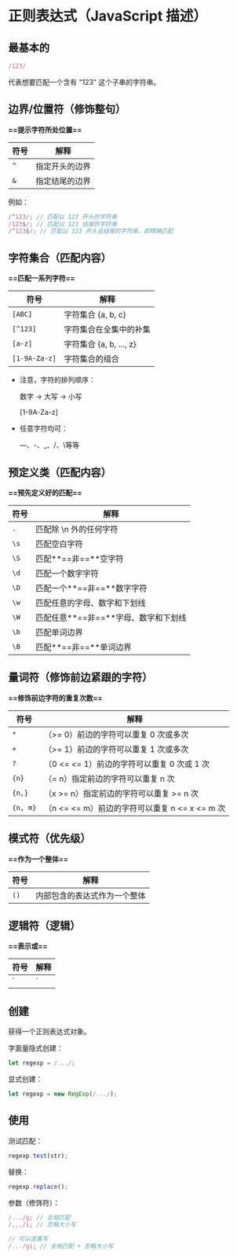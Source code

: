 # 正则表达式（JavaScript 描述）

## 最基本的

```js
/123/
```

代表想要匹配一个含有 "123" 这个子串的字符串。





## 边界/位置符（修饰整句）

**==提示字符所处位置==**

| 符号 | 解释           |
| ---- | -------------- |
| `^`  | 指定开头的边界 |
| `&`  | 指定结尾的边界 |

例如：

```js
/^123/; // 匹配以 123 开头的字符串
/123$/; // 匹配以 123 结尾的字符串
/^123$/; // 匹配以 123 开头且结尾的字符串，即精确匹配
```





## 字符集合（匹配内容）

**==匹配一系列字符==**

| 符号          | 解释                    |
| ------------- | ----------------------- |
| `[ABC]`       | 字符集合 {a, b, c}      |
| `[^123]`      | 字符集合在全集中的补集  |
| `[a-z]`       | 字符集合 {a, b, ..., z} |
| `[1-9A-Za-z]` | 字符集合的组合          |

- 注意，字符的排列顺序：

  数字 → 大写 → 小写

  [1-9A-Za-z]

- 任意字符均可：

  —、-、_、/、\等等





## 预定义类（匹配内容）

**==预先定义好的匹配==**

| 符号 | 解释                                 |
| ---- | ------------------------------------ |
| `.`  | 匹配除 \n 外的任何字符               |
| `\s` | 匹配空白字符                         |
| `\S` | 匹配**==非==**空字符                         |
| `\d` | 匹配一个数字字符                     |
| `\D` | 匹配一个**==非==**数字字符                   |
| `\w` | 匹配任意的字母、数字和下划线         |
| `\W` | 匹配任意**==非==**字母、数字和下划线 |
| `\b` | 匹配单词边界                         |
| `\B` | 匹配**==非==**单词边界             |





## 量词符（修饰前边紧跟的字符）

**==修饰前边字符的重复次数==**

| 符号     | 解释                                            |
| -------- | ----------------------------------------------- |
| `*`      | （>= 0）前边的字符可以重复 0 次或多次           |
| `+`      | （>= 1）前边的字符可以重复 1 次或多次           |
| `?`      | （0 <= <= 1）前边的字符可以重复 0 次或 1 次     |
| `{n}`    | （= n）指定前边的字符可以重复 n 次              |
| `{n,}`   | （x >= n）指定前边的字符可以重复 >= n 次        |
| `{n, m}` | （n <=  <= m）前边的字符可以重复 n <= x <= m 次 |





## 模式符（优先级）

**==作为一个整体==**

| 符号 | 解释                         |
| ---- | ---------------------------- |
| `()` | 内部包含的表达式作为一个整体 |





## 逻辑符（逻辑）

**==表示或==**

| 符号 | 解释       |
| ---- | ---------- |
| `|`  | 表示逻辑或 |





## 创建

获得一个正则表达式对象。

字面量隐式创建：

```js
let regexp = /.../;
```

显式创建：

```js
let regexp = new RegExp(/.../);
```



## 使用

测试匹配：

```js
regexp.test(str);
```

替换：

```js
regexp.replace();
```

参数（修饰符）：

```js
/.../g; // 全局匹配
/,,,/i; // 忽略大小写

// 可以连着写
/.../gi; // 全局匹配 + 忽略大小写
```

